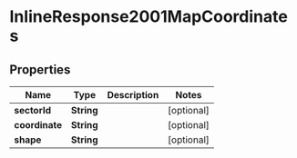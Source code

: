 
# InlineResponse2001MapCoordinates

## Properties
Name | Type | Description | Notes
------------ | ------------- | ------------- | -------------
**sectorId** | **String** |  |  [optional]
**coordinate** | **String** |  |  [optional]
**shape** | **String** |  |  [optional]



